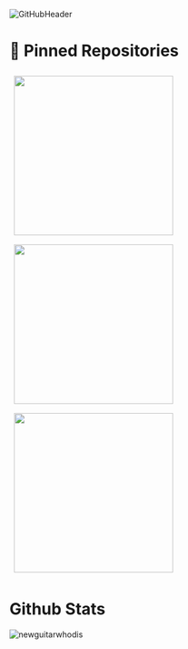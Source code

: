 ![GitHubHeader](https://user-images.githubusercontent.com/71737224/142645963-325a1a45-4dc5-4605-9b46-3a6b154434e8.png)

<h1>📌 Pinned Repositories</h1>

<a href="https://github.com/NewGuitarWhoDis/conor-westley.co.uk">
  <img align="center" style="margin:0.5rem; width: 280px;" src="https://github-readme-stats.vercel.app/api/pin/?username=newguitarwhodis&repo=conor-westley.co.uk&title_color=ffffff&text_color=c9cacc&icon_color=4AB197&bg_color=1A2B34" />
</a>
<a href="https://github.com/NewGuitarWhoDis/Enchanted-Client">
  <img align="center" style="margin:0.5rem; width: 280px;" src="https://github-readme-stats.vercel.app/api/pin/?username=newguitarwhodis&repo=Enchanted-Client&title_color=ffffff&text_color=c9cacc&icon_color=4AB197&bg_color=1A2B34" />
</a>
<a href="https://github.com/FlyeCorp/Flyechat-Releases">
  <img align="center" style="margin:0.5rem; width: 280px;" src="https://github-readme-stats.vercel.app/api/pin/?username=FlyeCorp&repo=Flyechat-Releases&title_color=ffffff&text_color=c9cacc&icon_color=4AB197&bg_color=1A2B34" />
</a>

<h1>Github Stats</h1>

<p align='center'>
  <img align="left" src="https://github-readme-stats.vercel.app/api/top-langs?username=newguitarwhodis&show_icons=true&title_color=fff&icon_color=79ff97&text_color=efefef&bg_color=1a2b34" alt="newguitarwhodis" />
</p>
